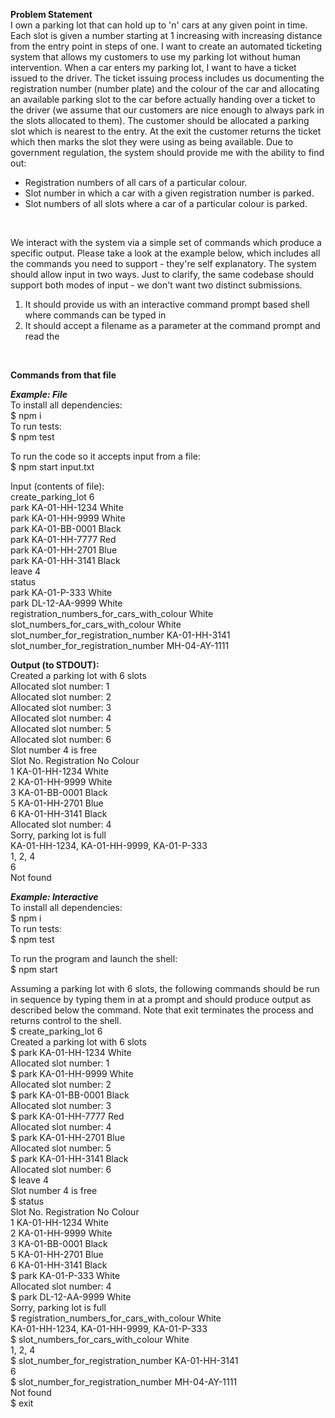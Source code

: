 **Problem Statement**
<br />
I own a parking lot that can hold up to 'n' cars at any given point in time. Each slot is
given a number starting at 1 increasing with increasing distance from the entry point
in steps of one. I want to create an automated ticketing system that allows my
customers to use my parking lot without human intervention.
When a car enters my parking lot, I want to have a ticket issued to the driver. The
ticket issuing process includes us documenting the registration number (number
plate) and the colour of the car and allocating an available parking slot to the car
before actually handing over a ticket to the driver (we assume that our customers are
nice enough to always park in the slots allocated to them). The customer should be
allocated a parking slot which is nearest to the entry. At the exit the customer returns
the ticket which then marks the slot they were using as being available.
Due to government regulation, the system should provide me with the ability to find
out:
<br />
* Registration numbers of all cars of a particular colour.
* Slot number in which a car with a given registration number is parked.
* Slot numbers of all slots where a car of a particular colour is parked.
<br />

We interact with the system via a simple set of commands which produce a specific
output. Please take a look at the example below, which includes all the commands
you need to support - they're self explanatory. The system should allow input in two
ways. Just to clarify, the same codebase should support both modes of input - we
don't want two distinct submissions.
<br />
1. It should provide us with an interactive command prompt based shell where commands can be typed in
2. It should accept a filename as a parameter at the command prompt and read the

<br />

**Commands from that file**

***Example: File***
<br />
To install all dependencies:<br />
$ npm i<br />
To run tests:<br />
$ npm test<br />

To run the code so it accepts input from a file:<br />
$ npm start input.txt<br />

Input (contents of file):<br />
create_parking_lot 6<br />
park KA-01-HH-1234 White<br />
park KA-01-HH-9999 White<br />
park KA-01-BB-0001 Black<br />
park KA-01-HH-7777 Red<br />
park KA-01-HH-2701 Blue<br />
park KA-01-HH-3141 Black<br />
leave 4<br />
status<br />
park KA-01-P-333 White<br />
park DL-12-AA-9999 White<br />
registration_numbers_for_cars_with_colour White<br />
slot_numbers_for_cars_with_colour White<br />
slot_number_for_registration_number KA-01-HH-3141<br />
slot_number_for_registration_number MH-04-AY-1111<br />

**Output (to STDOUT):**<br />
Created a parking lot with 6 slots<br />
Allocated slot number: 1<br />
Allocated slot number: 2<br />
Allocated slot number: 3<br />
Allocated slot number: 4<br />
Allocated slot number: 5<br />
Allocated slot number: 6<br />
Slot number 4 is free<br />
Slot No. Registration No Colour<br />
1 KA-01-HH-1234 White<br />
2 KA-01-HH-9999 White<br />
3 KA-01-BB-0001 Black<br />
5 KA-01-HH-2701 Blue<br />
6 KA-01-HH-3141 Black<br />
Allocated slot number: 4<br />
Sorry, parking lot is full<br />
KA-01-HH-1234, KA-01-HH-9999, KA-01-P-333<br />
1, 2, 4<br />
6<br />
Not found<br />

***Example: Interactive***<br />
To install all dependencies:<br />
$ npm i<br />
To run tests:<br />
$ npm test<br />

To run the program and launch the shell:<br />
$ npm start<br />

Assuming a parking lot with 6 slots, the following commands should be run in sequence by typing them in at a prompt and should produce output as described below the command. Note that exit terminates the process and returns control to the shell.<br />
$ create_parking_lot 6<br />
Created a parking lot with 6 slots<br />
$ park KA-01-HH-1234 White<br />
Allocated slot number: 1<br />
$ park KA-01-HH-9999 White<br />
Allocated slot number: 2<br />
$ park KA-01-BB-0001 Black<br />
Allocated slot number: 3<br />
$ park KA-01-HH-7777 Red<br />
Allocated slot number: 4<br />
$ park KA-01-HH-2701 Blue<br />
Allocated slot number: 5<br />
$ park KA-01-HH-3141 Black<br />
Allocated slot number: 6<br />
$ leave 4<br />
Slot number 4 is free<br />
$ status<br />
Slot No. Registration No Colour<br />
1 KA-01-HH-1234 White<br />
2 KA-01-HH-9999 White<br />
3 KA-01-BB-0001 Black<br />
5 KA-01-HH-2701 Blue<br />
6 KA-01-HH-3141 Black<br />
$ park KA-01-P-333 White<br />
Allocated slot number: 4<br />
$ park DL-12-AA-9999 White<br />
Sorry, parking lot is full<br />
$ registration_numbers_for_cars_with_colour White<br />
KA-01-HH-1234, KA-01-HH-9999, KA-01-P-333<br />
$ slot_numbers_for_cars_with_colour White<br />
1, 2, 4<br />
$ slot_number_for_registration_number KA-01-HH-3141<br />
6<br />
$ slot_number_for_registration_number MH-04-AY-1111<br />
Not found<br />
$ exit<br />
